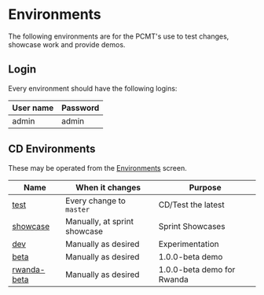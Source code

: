 # Environments

The following environments are for the PCMT's use to test changes, showcase
work and provide demos.

## Login

Every environment should have the following logins:

| User name | Password |
|-----------|----------|
| admin     | admin    |

## CD Environments

These may be operated from the [Environments][gitlab-env] screen.

| Name                       | When it changes              | Purpose                    |
|----------------------------|------------------------------|----------------------------|
| [test][test]               | Every change to `master`     | CD/Test the latest         |
| [showcase][show]           | Manually, at sprint showcase | Sprint Showcases           |
| [dev][dev]                 | Manually as desired          | Experimentation            |
| [beta][beta]               | Manually as desired          | 1.0.0-beta demo            |
| [rwanda-beta][rwanda-beta] | Manually as desired          | 1.0.0-beta demo for Rwanda |

[gitlab-env]: https://gitlab.com/pcmt/pcmt/environments
[test]: http://test.pcmt.villagereach.org
[show]: http://showcase.pcmt.villagereach.org
[dev]: http://dev.pcmt.villagereach.org
[beta]: http://beta.pcmt.villagereach.org
[rwanda-beta]: http://rwanda-beta.pcmt.villagereach.org